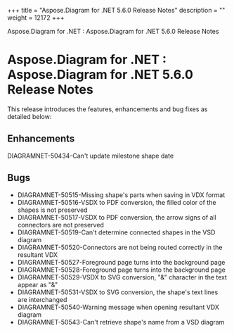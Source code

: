 +++
title = "Aspose.Diagram for .NET 5.6.0 Release Notes" 
description = "" 
weight = 12172 
+++

Aspose.Diagram for .NET : Aspose.Diagram for .NET 5.6.0 Release Notes  

# Aspose.Diagram for .NET : Aspose.Diagram for .NET 5.6.0 Release Notes


This release introduces the features, enhancements and bug fixes as detailed below:

## Enhancements

DIAGRAMNET-50434-Can't update milestone shape date

## Bugs

*   DIAGRAMNET-50515-Missing shape's parts when saving in VDX format 
*   DIAGRAMNET-50516-VSDX to PDF conversion, the filled color of the shapes is not preserved 
*   DIAGRAMNET-50517-VSDX to PDF conversion, the arrow signs of all connectors are not preserved 
*   DIAGRAMNET-50519-Can't determine connected shapes in the VSD diagram 
*   DIAGRAMNET-50520-Connectors are not being routed correctly in the resultant VDX 
*   DIAGRAMNET-50527-Foreground page turns into the background page 
*   DIAGRAMNET-50528-Foreground page turns into the background page 
*   DIAGRAMNET-50529-VSDX to SVG conversion, "&" character in the text appear as "&" 
*   DIAGRAMNET-50531-VSDX to SVG conversion, the shape's text lines are interchanged 
*   DIAGRAMNET-50540-Warning message when opening resultant VDX diagram 
*   DIAGRAMNET-50543-Can't retrieve shape's name from a VSD diagram

